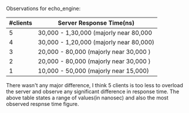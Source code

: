 
Observations for echo_engine:

| #clients 	| Server Response Time(ns)                	|
|----------	|-----------------------------------------	|
|     5    	| 30,000 - 1,30,000 (majorly near 80,000  	|
|     4    	| 30,000 - 1,20,000 (majorly near 80,000) 	|
|     3    	| 20,000 - 80,000 (majorly near 30,000 )  	|
|     2    	| 20,000 - 80,000 (majorly near 30,000 )  	|
|     1    	| 10,000 - 50,000 (majorly near 15,000)   	|


There wasn't any major difference, I think 5 clients is too less to overload the server and observe any significant difference in response time. The above table states a range of values(in nanosec) and also the most observed respnse time figure. 
